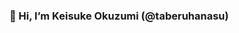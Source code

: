 ### 👋 Hi, I’m Keisuke Okuzumi (@taberuhanasu)

<!--
**taberuhanasu/taberuhanasu** is a ✨ _special_ ✨ repository because its `README.md` (this file) appears on your GitHub profile.

Here are some ideas to get you started:

- 🔭 Currently, I work as a　speech-language therapist in Japan
-->
